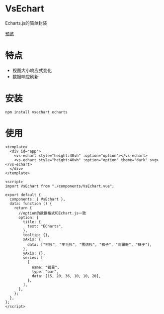 # VsEchart
Echarts.js的简单封装

[预览](https://krealseu.github.io/vsechart/dist/index.html)

# 特点
+ 视图大小响应式变化
+ 数据响应刷新
# 安装

`npm install vsechart echarts`

# 使用
```vue
<template>
  <div id="app">
    <vs-echart style="height:40vh" :option="option"></vs-echart>
    <vs-echart style="height:40vh" :option="option" theme="dark" svg></vs-echart>
  </div>
</template>

<script>
import VsEchart from "./components/VsEchart.vue";

export default {
  components: { VsEchart },
  data: function () {
    return {
      //option的数据格式和Echart.js一致
      option: {
        title: {
          text: "ECharts",
        },
        tooltip: {},
        xAxis: {
          data: ["衬衫", "羊毛衫", "雪纺衫", "裤子", "高跟鞋", "袜子"],
        },
        yAxis: {},
        series: [
          {
            name: "销量",
            type: "bar",
            data: [15, 20, 36, 10, 10, 20],
          },
        ],
      },
    };
  },
};
</script>
```
